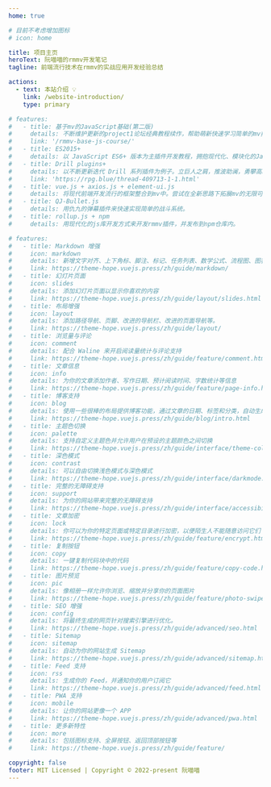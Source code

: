 ```yaml
---
home: true

# 目前不考虑增加图标
# icon: home

title: 项目主页
heroText: 阮喵喵的rmmv开发笔记
tagline: 前端流行技术在rmmv的实战应用开发经验总结

actions:
  - text: 本站介绍 💡
    link: /website-introduction/
    type: primary

# features:
#   - title: 基于mv的JavaScript基础(第二版)
#     details: 不断维护更新的project1论坛经典教程续作，帮助萌新快速学习简单的mv插件开发。
#     link: '/rmmv-base-js-course/'
#   - title: ES2015+
#     details: 以 JavaScript ES6+ 版本为主插件开发教程，拥抱现代化、模块化的JavaScript。
#   - title: Drill plugins+
#     details: 以不断更新迭代 Drill 系列插件为例子。立巨人之肩，推波助澜，勇攀高峰。
#     link: 'https://rpg.blue/thread-409713-1-1.html'
#   - title: vue.js + axios.js + element-ui.js
#     details: 将现代前端开发流行的框架整合到mv中。尝试在全新思路下拓展mv的无限可能。
#   - title: QJ-Bullet.js
#     details: 用仇九的弹幕插件来快速实现简单的战斗系统。
#   - title: rollup.js + npm
#     details: 用现代化的js库开发方式来开发rmmv插件，并发布到npm仓库内。

# features:
#   - title: Markdown 增强
#     icon: markdown
#     details: 新增文字对齐、上下角标、脚注、标记、任务列表、数学公式、流程图、图表与幻灯片支持
#     link: https://theme-hope.vuejs.press/zh/guide/markdown/
#   - title: 幻灯片页面
#     icon: slides
#     details: 添加幻灯片页面以显示你喜欢的内容
#     link: https://theme-hope.vuejs.press/zh/guide/layout/slides.html
#   - title: 布局增强
#     icon: layout
#     details: 添加路径导航、页脚、改进的导航栏、改进的页面导航等。
#     link: https://theme-hope.vuejs.press/zh/guide/layout/
#   - title: 浏览量与评论
#     icon: comment
#     details: 配合 Waline 来开启阅读量统计与评论支持
#     link: https://theme-hope.vuejs.press/zh/guide/feature/comment.html
#   - title: 文章信息
#     icon: info
#     details: 为你的文章添加作者、写作日期、预计阅读时间、字数统计等信息
#     link: https://theme-hope.vuejs.press/zh/guide/feature/page-info.html
#   - title: 博客支持
#     icon: blog
#     details: 使用一些很棒的布局提供博客功能，通过文章的日期、标签和分类，自动生成文章、分类、标签与时间轴列表
#     link: https://theme-hope.vuejs.press/zh/guide/blog/intro.html
#   - title: 主题色切换
#     icon: palette
#     details: 支持自定义主题色并允许用户在预设的主题颜色之间切换
#     link: https://theme-hope.vuejs.press/zh/guide/interface/theme-color.html
#   - title: 深色模式
#     icon: contrast
#     details: 可以自由切换浅色模式与深色模式
#     link: https://theme-hope.vuejs.press/zh/guide/interface/darkmode.html
#   - title: 完整的无障碍支持
#     icon: support
#     details: 为你的网站带来完整的无障碍支持
#     link: https://theme-hope.vuejs.press/zh/guide/interface/accessibility.html
#   - title: 文章加密
#     icon: lock
#     details: 你可以为你的特定页面或特定目录进行加密，以便陌生人不能随意访问它们
#     link: https://theme-hope.vuejs.press/zh/guide/feature/encrypt.html
#   - title: 复制按钮
#     icon: copy
#     details: 一键复制代码块中的代码
#     link: https://theme-hope.vuejs.press/zh/guide/feature/copy-code.html
#   - title: 图片预览
#     icon: pic
#     details: 像相册一样允许你浏览、缩放并分享你的页面图片
#     link: https://theme-hope.vuejs.press/zh/guide/feature/photo-swipe.html
#   - title: SEO 增强
#     icon: config
#     details: 将最终生成的网页针对搜索引擎进行优化。
#     link: https://theme-hope.vuejs.press/zh/guide/advanced/seo.html
#   - title: Sitemap
#     icon: sitemap
#     details: 自动为你的网站生成 Sitemap
#     link: https://theme-hope.vuejs.press/zh/guide/advanced/sitemap.html
#   - title: Feed 支持
#     icon: rss
#     details: 生成你的 Feed，并通知你的用户订阅它
#     link: https://theme-hope.vuejs.press/zh/guide/advanced/feed.html
#   - title: PWA 支持
#     icon: mobile
#     details: 让你的网站更像一个 APP
#     link: https://theme-hope.vuejs.press/zh/guide/advanced/pwa.html
#   - title: 更多新特性
#     icon: more
#     details: 包括图标支持、全屏按钮、返回顶部按钮等
#     link: https://theme-hope.vuejs.press/zh/guide/feature/

copyright: false
footer: MIT Licensed | Copyright © 2022-present 阮喵喵
---
```


<!-- TODO: 应该重新考虑大胃王笔记在本项目内的定位 -->
<!-- ## 友情链接
- [《大胃王的rmmv笔记》](https://hechicollegecomputerassociation.gitee.io/justbiubiubiul-rmmv-docs/) -->

<!-- 触发部署 -->
<!-- 触发部署 -->
<!-- 触发部署 3 -->
<!-- 触发部署 4 -->
